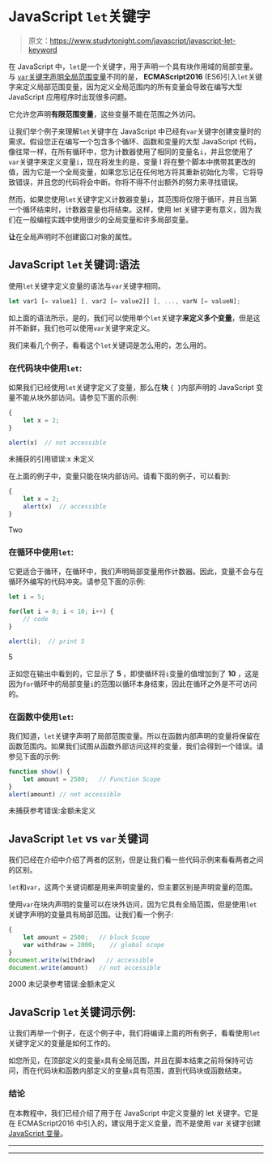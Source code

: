 # JavaScript `let`关键字

> 原文：<https://www.studytonight.com/javascript/javascript-let-keyword>

在 JavaScript 中，`let`是一个关键字，用于声明一个具有块作用域的局部变量。与 [`var`关键字声明全局范围变量](https://www.studytonight.com/javascript/javascript-variables)不同的是， **ECMAScript2016** (ES6)引入`let`关键字来定义局部范围变量，因为定义全局范围内的所有变量会导致在编写大型 JavaScript 应用程序时出现很多问题。

它允许您声明**有限范围变量**，这些变量不能在范围之外访问。

让我们举个例子来理解`let`关键字在 JavaScript 中已经有`var`关键字创建变量时的需求。假设您正在编写一个包含多个循环、函数和变量的大型 JavaScript 代码，像往常一样，在所有循环中，您为计数器使用了相同的变量名`i`，并且您使用了`var`关键字来定义变量`i`，现在将发生的是，变量 I 将在整个脚本中携带其更改的值，因为它是一个全局变量，如果您忘记在任何地方将其重新初始化为零，它将导致错误，并且您的代码将会中断。你将不得不付出额外的努力来寻找错误。

然而，如果您使用`let`关键字定义计数器变量`i`，其范围将仅限于循环，并且当第一个循环结束时，计数器变量也将结束。这样，使用 let 关键字更有意义，因为我们在一般编程实践中使用很少的全局变量和许多局部变量。

**让**在全局声明时不创建窗口对象的属性。

## JavaScript `let`关键词:语法

使用`let`关键字定义变量的语法与`var`关键字相同。

```js
let var1 [= value1] [, var2 [= value2]] [, ..., varN [= valueN];
```

如上面的语法所示，是的，我们可以使用单个`let`关键字**来定义多个变量**，但是这并不新鲜，我们也可以使用`var`关键字来定义。

我们来看几个例子，看看这个`let`关键词是怎么用的，怎么用的。

### 在代码块中使用`let`:

如果我们已经使用`let`关键字定义了变量，那么在**块** `{ }`内部声明的 JavaScript 变量不能从块外部访问。请参见下面的示例:

```js
{
    let x = 2;
}

alert(x)  // not accessible
```

未捕获的引用错误:x 未定义

在上面的例子中，变量只能在块内部访问。请看下面的例子，可以看到:

```js
{
    let x = 2;
    alert(x)  // accessible
}
```

Two

### 在循环中使用`let`:

它更适合于循环，在循环中，我们声明局部变量用作计数器。因此，变量不会与在循环外编写的代码冲突。请参见下面的示例:

```js
let i = 5;

for(let i = 0; i < 10; i++) {
  	// code
}

alert(i);  // print 5
```

5

正如您在输出中看到的，它显示了 **5** ，即使循环将`i`变量的值增加到了 **10** ，这是因为`for`循环中的局部变量`i`的范围以循环本身结束，因此在循环之外是不可访问的。

### 在函数中使用`let`:

我们知道，`let`关键字声明了局部范围变量。所以在函数内部声明的变量将保留在函数范围内。如果我们试图从函数外部访问这样的变量，我们会得到一个错误。请参见下面的示例:

```js
function show() {
    let amount = 2500;   // Function Scope
}
alert(amount) // not accessible
```

未捕获参考错误:金额未定义

## JavaScript `let` vs `var`关键词

我们已经在介绍中介绍了两者的区别，但是让我们看一些代码示例来看看两者之间的区别。

`let`和`var`，这两个关键词都是用来声明变量的，但主要区别是声明变量的范围。

使用`var`在块内声明的变量可以在块外访问，因为它具有全局范围，但是使用`let`关键字声明的变量具有局部范围。让我们看一个例子:

```js
{
    let amount = 2500;   // block Scope
    var withdraw = 2000;    // global scope
}
document.write(withdraw)   // accessible
document.write(amount)   // not accessible
```

2000
未记录参考错误:金额未定义

## JavaScrip `let`关键词示例:

让我们再举一个例子，在这个例子中，我们将编译上面的所有例子，看看使用`let`关键字定义的变量是如何工作的。

如您所见，在顶部定义的变量`x`具有全局范围，并且在脚本结束之前将保持可访问，而在代码块和函数内部定义的变量`x`具有范围，直到代码块或函数结束。

### 结论

在本教程中，我们已经介绍了用于在 JavaScript 中定义变量的 let 关键字。它是在 ECMAScript2016 中引入的，建议用于定义变量，而不是使用 var 关键字创建 [JavaScript 变量](https://www.studytonight.com/javascript/javascript-variables)。

* * *

* * *